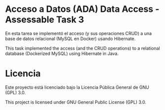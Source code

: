 # Acceso a Datos (ADA) Data Access - Assessable Task 3 

En esta tarea se implementó el acceso (y sus operaciones CRUD) a una base de datos relacional (MySQL en Docker) usando Hibernate.

This task implemented the access (and the CRUD operations) to a relational database (Dockerized MySQL) using Hibernate in Java.

# Licencia

Este proyecto está licenciado bajo la Licencia Pública General de GNU (GPL) 3.0.

This project is licensed under GNU General Public License (GPL) 3.0.